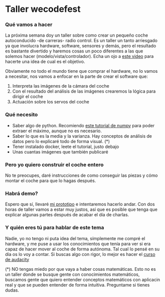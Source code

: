 # Taller wecodefest

### Qué vamos a hacer 

La próxima semana doy un taller sobre como crear un pequeño coche autoconducido -de carreras- radio control. Es un taller un tanto arriesgado ya que involucra hardware, software, sensores y demás, pero el resultado es bastante divertido y haremos cosas un poco diferentes a las que solemos hacer (modelo/vista/controlador). Echa un ojo a [este video](https://www.youtube.com/watch?v=IxRO8o08lCw) para hacerte una idea de cual es el objetivo.

Obviamente no todo el mundo tiene que comprar el hardware, no lo vamos a necesitar, nos vamos a enfocar en la parte de crear el software que:
1. Interpreta las imágenes de la cámara del coche
1. Con el resultado del análisis de las imágenes crearemos la lógica para dirigir el coche
1. Actuación sobre los servos del coche 

### Qué necesito 

- Saber algo de python. Recomiendo [este tutorial de numpy](https://docs.scipy.org/doc/numpy-dev/user/quickstart.html) para poder extraer el máximo, aunque no es necesario.
- Saber lo que es la media y la varianza. Hay conceptos de análisis de datos pero lo explicaré todo de forma visual. (*)
- Tener instalado docker, leete el tutorial, justo debajo
- Unas cuantas imágenes que también publicaré

### Pero yo quiero construir el coche entero

No te preocupes, daré instrucciones de como conseguir las piezas y cómo montar el coche para que lo hagas después.

### Habrá demo?

Espero que sí, llevaré [mi prototipo](https://twitter.com/javisantana/status/932987727989104645) e intentaremos hacerlo andar. Con dos horas de taller vamos a estar muy justos, así que es posible que tenga que explicar algunas partes después de acabar el día de charlas.

### Y quién eres tú para hablar de este tema
Nadie, yo no tengo ni puta idea del tema, símplemente me compré el hardware, y me puse a usar los conocimientos que tenía para ver si era capaz de hacer mover al coche de forma autónoma. Tal cual lo pensé en su día os lo voy a contar. Si buscas algo con rigor, lo mejor es hacer el [curso de audacity](https://eu.udacity.com/course/self-driving-car-engineer-nanodegree--nd013)

(*) NO tengas miedo por que vaya a haber cosas matemáticas. Esto no es un taller donde se busque gente con conocimientos matemáticos, buscamos gente que quiero entender conceptos matemáticos con aplicacin real y que se pueden entender de forma intuitiva. Preguntame si tienes dudas.